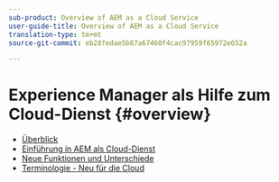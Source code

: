 ```yaml
---
sub-product: Overview of AEM as a Cloud Service
user-guide-title: Overview of AEM as a Cloud Service
translation-type: tm+mt
source-git-commit: eb28fedae5b87a67460f4cac97959f65972e652a

---
```



# Experience Manager als Hilfe zum Cloud-Dienst {#overview}

+ [Überblick](/help/overview/home.md)
+ [Einführung in AEM als Cloud-Dienst](introduction.md)
+ [Neue Funktionen und Unterschiede](what-is-new-and-different.md)
+ [Terminologie - Neu für die Cloud](terminology.md)
